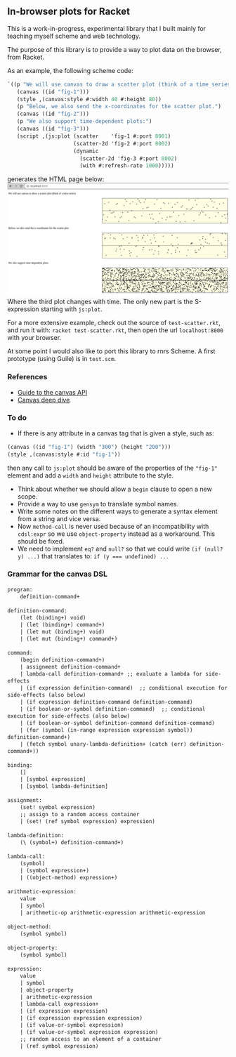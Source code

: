## In-browser plots for Racket

This is a work-in-progress, experimental library that I built mainly for teaching myself scheme and web technology.

The purpose of this library is to provide a way to plot data on the browser, from Racket.

As an example, the following scheme code:
```scheme
`((p "We will use canvas to draw a scatter plot (think of a time series)")
   (canvas ((id "fig-1")))
   (style ,(canvas:style #:width 40 #:height 80))
   (p "Below, we also send the x-coordinates for the scatter plot.")
   (canvas ((id "fig-2")))
   (p "We also support time-dependent plots:")
   (canvas ((id "fig-3")))
   (script ,(js:plot (scatter    'fig-1 #:port 8001)
                     (scatter-2d 'fig-2 #:port 8002)
                     (dynamic
                       (scatter-2d 'fig-3 #:port 8002)
                       (with #:refresh-rate 1000)))))
```
generates the HTML page below:
![Screen-shot from browser](screenshot.png)
Where the third plot changes with time.
The only new part is the S-expression starting with `js:plot`.

For a more extensive example, check out the source of `test-scatter.rkt`, and run it with: `racket test-scatter.rkt`, then open the url `localhost:8000` with your browser.

At some point I would also like to port this library to rnrs Scheme. A first prototype (using Guile) is in `test.scm`.

### References
- [Guide to the canvas API](https://developer.mozilla.org/en-US/docs/Web/API/Canvas_API)
- [Canvas deep dive](https://joshondesign.com/p/books/canvasdeepdive/toc.html)

### To do
- If there is any attribute in a canvas tag that is given a style, such as:
```scheme
(canvas ((id "fig-1") (width "300") (height "200")))
(style ,(canvas:style #:id "fig-1"))
```
then any call to `js:plot` should be aware of the properties of the
`"fig-1"` element and add a `width` and `height` attribute to the style.
- Think about whether we should allow a `begin` clause to open a new scope.
- Provide a way to use `gensym` to translate symbol names.
- Write some notes on the different ways to generate a syntax element from a string and vice versa.
- Now `method-call` is never used because of an incompatibility with `cdsl:expr` so we use `object-property` instead as a workaround. This should be fixed.
- We need to implement `eq?` and `null?` so that we could write `(if (null? y) ...)` that translates to: `if (y === undefined) ...`

### Grammar for the canvas DSL

``` grammatical-framework
program:
    definition-command+

definition-command:
    (let (binding+) void)
    | (let (binding+) command+)
    | (let mut (binding+) void)
    | (let mut (binding+) command+)

command:
    (begin definition-command+)
    | assignment definition-command+
    | lambda-call definition-command+ ;; evaluate a lambda for side-effects
    | (if expression definition-command)  ;; conditional execution for side-effects (also below)
    | (if expression definition-command definition-command)
    | (if boolean-or-symbol definition-command)  ;; conditional execution for side-effects (also below)
    | (if boolean-or-symbol definition-command definition-command)
    | (for (symbol (in-range expression expression symbol)) definition-command+)
    | (fetch symbol unary-lambda-definition+ (catch (err) definition-command+))

binding:
    []
    | [symbol expression]
    | [symbol lambda-definition]

assignment:
    (set! symbol expression)
    ;; assign to a random access container
    | (set! (ref symbol expression) expression)

lambda-definition:
    (\ (symbol+) definition-command+)

lambda-call:
    (symbol)
    | (symbol expression+)
    | ((object-method) expression+)

arithmetic-expression:
    value
    | symbol
    | arithmetic-op arithmetic-expression arithmetic-expression

object-method:
    (symbol symbol)

object-property:
    (symbol symbol)

expression:
    value
    | symbol
    | object-property
    | arithmetic-expression
    | lambda-call expression+
    | (if expression expression)
    | (if expression expression expression)
    | (if value-or-symbol expression)
    | (if value-or-symbol expression expression)
    ;; random access to an element of a container
    | (ref symbol expression)
```
